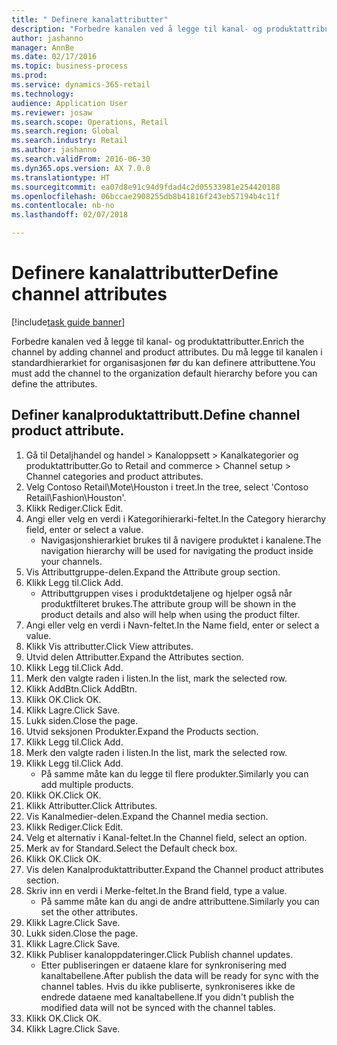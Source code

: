 ```yaml
--- 
title: " Definere kanalattributter"
description: "Forbedre kanalen ved å legge til kanal- og produktattributter."
author: jashanno
manager: AnnBe
ms.date: 02/17/2016
ms.topic: business-process
ms.prod: 
ms.service: dynamics-365-retail
ms.technology: 
audience: Application User
ms.reviewer: josaw
ms.search.scope: Operations, Retail
ms.search.region: Global
ms.search.industry: Retail
ms.author: jashanno
ms.search.validFrom: 2016-06-30
ms.dyn365.ops.version: AX 7.0.0
ms.translationtype: HT
ms.sourcegitcommit: ea07d8e91c94d9fdad4c2d05533981e254420188
ms.openlocfilehash: 06bccae2908255db8b41816f243eb57194b4c11f
ms.contentlocale: nb-no
ms.lasthandoff: 02/07/2018

---
```

# <a name="define-channel-attributes"></a><span data-ttu-id="b1254-103"> Definere kanalattributter</span><span class="sxs-lookup"><span data-stu-id="b1254-103">Define channel attributes</span></span>

[!include[task guide banner](../includes/task-guide-banner.md)]

<span data-ttu-id="b1254-104">Forbedre kanalen ved å legge til kanal- og produktattributter.</span><span class="sxs-lookup"><span data-stu-id="b1254-104">Enrich the channel by adding channel and product attributes.</span></span> <span data-ttu-id="b1254-105">Du må legge til kanalen i standardhierarkiet for organisasjonen før du kan definere attributtene.</span><span class="sxs-lookup"><span data-stu-id="b1254-105">You must add the channel to the organization default hierarchy before you can define the attributes.</span></span>


## <a name="define-channel-product-attribute"></a><span data-ttu-id="b1254-106">Definer kanalproduktattributt.</span><span class="sxs-lookup"><span data-stu-id="b1254-106">Define channel product attribute.</span></span>
1. <span data-ttu-id="b1254-107">Gå til Detaljhandel og handel > Kanaloppsett > Kanalkategorier og produktattributter.</span><span class="sxs-lookup"><span data-stu-id="b1254-107">Go to Retail and commerce > Channel setup > Channel categories and product attributes.</span></span>
2. <span data-ttu-id="b1254-108">Velg Contoso Retail\Mote\Houston i treet.</span><span class="sxs-lookup"><span data-stu-id="b1254-108">In the tree, select 'Contoso Retail\Fashion\Houston'.</span></span>
3. <span data-ttu-id="b1254-109">Klikk Rediger.</span><span class="sxs-lookup"><span data-stu-id="b1254-109">Click Edit.</span></span>
4. <span data-ttu-id="b1254-110">Angi eller velg en verdi i Kategorihierarki-feltet.</span><span class="sxs-lookup"><span data-stu-id="b1254-110">In the Category hierarchy field, enter or select a value.</span></span>
    * <span data-ttu-id="b1254-111">Navigasjonshierarkiet brukes til å navigere produktet i kanalene.</span><span class="sxs-lookup"><span data-stu-id="b1254-111">The navigation hierarchy will be used for navigating the product inside your channels.</span></span>  
5. <span data-ttu-id="b1254-112">Vis Attributtgruppe-delen.</span><span class="sxs-lookup"><span data-stu-id="b1254-112">Expand the Attribute group section.</span></span>
6. <span data-ttu-id="b1254-113">Klikk Legg til.</span><span class="sxs-lookup"><span data-stu-id="b1254-113">Click Add.</span></span>
    * <span data-ttu-id="b1254-114">Attributtgruppen vises i produktdetaljene og hjelper også når produktfilteret brukes.</span><span class="sxs-lookup"><span data-stu-id="b1254-114">The attribute group will be shown in the product details and also will help when using the product filter.</span></span>  
7. <span data-ttu-id="b1254-115">Angi eller velg en verdi i Navn-feltet.</span><span class="sxs-lookup"><span data-stu-id="b1254-115">In the Name field, enter or select a value.</span></span>
8. <span data-ttu-id="b1254-116">Klikk Vis attributter.</span><span class="sxs-lookup"><span data-stu-id="b1254-116">Click View attributes.</span></span>
9. <span data-ttu-id="b1254-117">Utvid delen Attributter.</span><span class="sxs-lookup"><span data-stu-id="b1254-117">Expand the Attributes section.</span></span>
10. <span data-ttu-id="b1254-118">Klikk Legg til.</span><span class="sxs-lookup"><span data-stu-id="b1254-118">Click Add.</span></span>
11. <span data-ttu-id="b1254-119">Merk den valgte raden i listen.</span><span class="sxs-lookup"><span data-stu-id="b1254-119">In the list, mark the selected row.</span></span>
12. <span data-ttu-id="b1254-120">Klikk AddBtn.</span><span class="sxs-lookup"><span data-stu-id="b1254-120">Click AddBtn.</span></span>
13. <span data-ttu-id="b1254-121">Klikk OK.</span><span class="sxs-lookup"><span data-stu-id="b1254-121">Click OK.</span></span>
14. <span data-ttu-id="b1254-122">Klikk Lagre.</span><span class="sxs-lookup"><span data-stu-id="b1254-122">Click Save.</span></span>
15. <span data-ttu-id="b1254-123">Lukk siden.</span><span class="sxs-lookup"><span data-stu-id="b1254-123">Close the page.</span></span>
16. <span data-ttu-id="b1254-124">Utvid seksjonen Produkter.</span><span class="sxs-lookup"><span data-stu-id="b1254-124">Expand the Products section.</span></span>
17. <span data-ttu-id="b1254-125">Klikk Legg til.</span><span class="sxs-lookup"><span data-stu-id="b1254-125">Click Add.</span></span>
18. <span data-ttu-id="b1254-126">Merk den valgte raden i listen.</span><span class="sxs-lookup"><span data-stu-id="b1254-126">In the list, mark the selected row.</span></span>
19. <span data-ttu-id="b1254-127">Klikk Legg til.</span><span class="sxs-lookup"><span data-stu-id="b1254-127">Click Add.</span></span>
    * <span data-ttu-id="b1254-128">På samme måte kan du legge til flere produkter.</span><span class="sxs-lookup"><span data-stu-id="b1254-128">Similarly you can add multiple products.</span></span>  
20. <span data-ttu-id="b1254-129">Klikk OK.</span><span class="sxs-lookup"><span data-stu-id="b1254-129">Click OK.</span></span>
21. <span data-ttu-id="b1254-130">Klikk Attributter.</span><span class="sxs-lookup"><span data-stu-id="b1254-130">Click Attributes.</span></span>
22. <span data-ttu-id="b1254-131">Vis Kanalmedier-delen.</span><span class="sxs-lookup"><span data-stu-id="b1254-131">Expand the Channel media section.</span></span>
23. <span data-ttu-id="b1254-132">Klikk Rediger.</span><span class="sxs-lookup"><span data-stu-id="b1254-132">Click Edit.</span></span>
24. <span data-ttu-id="b1254-133">Velg et alternativ i Kanal-feltet.</span><span class="sxs-lookup"><span data-stu-id="b1254-133">In the Channel field, select an option.</span></span>
25. <span data-ttu-id="b1254-134">Merk av for Standard.</span><span class="sxs-lookup"><span data-stu-id="b1254-134">Select the Default check box.</span></span>
26. <span data-ttu-id="b1254-135">Klikk OK.</span><span class="sxs-lookup"><span data-stu-id="b1254-135">Click OK.</span></span>
27. <span data-ttu-id="b1254-136">Vis delen Kanalproduktattributter.</span><span class="sxs-lookup"><span data-stu-id="b1254-136">Expand the Channel product attributes section.</span></span>
28. <span data-ttu-id="b1254-137">Skriv inn en verdi i Merke-feltet.</span><span class="sxs-lookup"><span data-stu-id="b1254-137">In the Brand field, type a value.</span></span>
    * <span data-ttu-id="b1254-138">På samme måte kan du angi de andre attributtene.</span><span class="sxs-lookup"><span data-stu-id="b1254-138">Similarly you can set the other attributes.</span></span>  
29. <span data-ttu-id="b1254-139">Klikk Lagre.</span><span class="sxs-lookup"><span data-stu-id="b1254-139">Click Save.</span></span>
30. <span data-ttu-id="b1254-140">Lukk siden.</span><span class="sxs-lookup"><span data-stu-id="b1254-140">Close the page.</span></span>
31. <span data-ttu-id="b1254-141">Klikk Lagre.</span><span class="sxs-lookup"><span data-stu-id="b1254-141">Click Save.</span></span>
32. <span data-ttu-id="b1254-142">Klikk Publiser kanaloppdateringer.</span><span class="sxs-lookup"><span data-stu-id="b1254-142">Click Publish channel updates.</span></span>
    * <span data-ttu-id="b1254-143">Etter publiseringen er dataene klare for synkronisering med kanaltabellene.</span><span class="sxs-lookup"><span data-stu-id="b1254-143">After publish the data will be ready for sync with the channel tables.</span></span> <span data-ttu-id="b1254-144">Hvis du ikke publiserte, synkroniseres ikke de endrede dataene med kanaltabellene.</span><span class="sxs-lookup"><span data-stu-id="b1254-144">If you didn't publish the modified data will not be synced with the channel tables.</span></span>  
33. <span data-ttu-id="b1254-145">Klikk OK.</span><span class="sxs-lookup"><span data-stu-id="b1254-145">Click OK.</span></span>
34. <span data-ttu-id="b1254-146">Klikk Lagre.</span><span class="sxs-lookup"><span data-stu-id="b1254-146">Click Save.</span></span>


